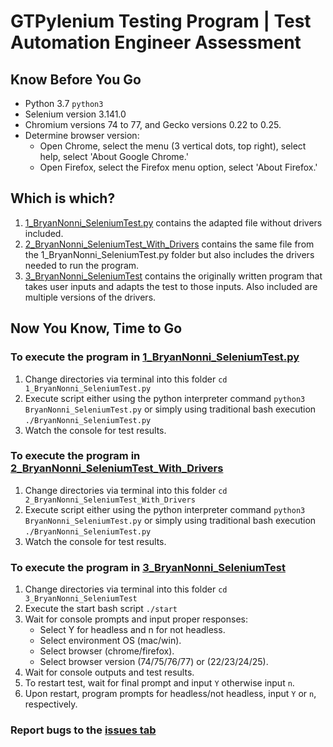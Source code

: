 # GTPylenium Testing Program | Test Automation Engineer Assessment

## Know Before You Go 
* Python 3.7 `python3`
* Selenium version 3.141.0
* Chromium versions 74 to 77, and Gecko versions 0.22 to 0.25.
* Determine browser version:
     - Open Chrome, select the menu (3 vertical dots, top right), select help, select 'About Google Chrome.'
     - Open Firefox, select the Firefox menu option, select 'About Firefox.'

## Which is which?
1. [1_BryanNonni_SeleniumTest.py](./1_BryanNonni_SeleniumTest.py) contains the adapted file without drivers included.
2. [2_BryanNonni_SeleniumTest_With_Drivers](./2_BryanNonni_SeleniumTest_With_Drivers) contains the same file from the 1_BryanNonni_SeleniumTest.py folder but also includes the drivers needed to run the program.
3. [3_BryanNonni_SeleniumTest](./3_BryanNonni_SeleniumTest) contains the originally written program that takes user inputs and adapts the test to those inputs. Also included are multiple versions of the drivers.

## Now You Know, Time to Go
### To execute the program in [1_BryanNonni_SeleniumTest.py](./1_BryanNonni_SeleniumTest.py/BryanNonni_SeleniumTest.py)
1. Change directories via terminal into this folder `cd 1_BryanNonni_SeleniumTest.py`
2. Execute script either using the python interpreter command `python3 BryanNonni_SeleniumTest.py` or simply using traditional bash execution `./BryanNonni_SeleniumTest.py`
3. Watch the console for test results.

### To execute the program in [2_BryanNonni_SeleniumTest_With_Drivers](./2_BryanNonni_SeleniumTest_With_Drivers/BryanNonni_SeleniumTest.py)
1. Change directories via terminal into this folder `cd 2_BryanNonni_SeleniumTest_With_Drivers`
2. Execute script either using the python interpreter command `python3 BryanNonni_SeleniumTest.py` or simply using traditional bash execution `./BryanNonni_SeleniumTest.py`
3. Watch the console for test results.

### To execute the program in [3_BryanNonni_SeleniumTest](./3_BryanNonni_SeleniumTest/BryanNonni_SeleniumTest)
1. Change directories via terminal into this folder `cd 3_BryanNonni_SeleniumTest`
1. Execute the start bash script `./start`
2. Wait for console prompts and input proper responses:
     - Select Y for headless and n for not headless.
     - Select environment OS (mac/win).
     - Select browser (chrome/firefox).
     - Select browser version (74/75/76/77) or (22/23/24/25).
3. Wait for console outputs and test results.
4. To restart test, wait for final prompt and input `Y` otherwise input `n`.
5. Upon restart, program prompts for headless/not headless, input `Y` or `n`, respectively.

### Report bugs to the [issues tab](https://github.com/bnonni/GTPylenium/issues)
